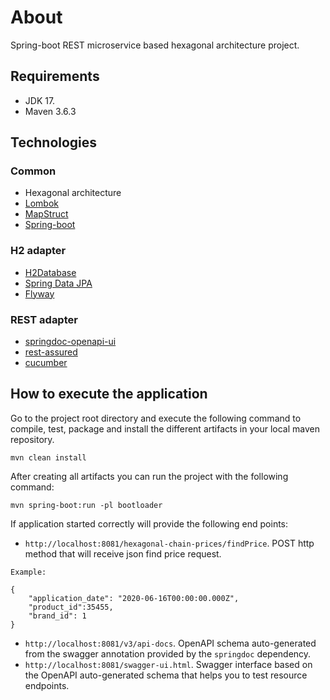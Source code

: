 # About

Spring-boot REST microservice based hexagonal architecture project.

## Requirements

- JDK 17.
- Maven 3.6.3

## Technologies

### Common

- Hexagonal architecture
- [Lombok](https://projectlombok.org/)
- [MapStruct](https://mapstruct.org/) 
- [Spring-boot](https://quarkus.io/)

### H2 adapter

- [H2Database](https://www.h2database.com/html/main.html) 
- [Spring Data JPA](https://spring.io/projects/spring-data-jpa)
- [Flyway](https://flywaydb.org/)

### REST adapter

- [springdoc-openapi-ui](https://springdoc.org/) 
- [rest-assured](https://rest-assured.io/)
- [cucumber](https://cucumber.io/)


## How to execute the application

Go to the project root directory and execute the following command to compile, test, package and install the different artifacts in your local maven repository.

```shell
mvn clean install
```

After creating all artifacts you can run the project with the following command:

```shell
mvn spring-boot:run -pl bootloader
```

If application started correctly will provide the following end points:

- `http://localhost:8081/hexagonal-chain-prices/findPrice`. POST http method that will receive json find price request.
```shell
Example:

{
    "application_date": "2020-06-16T00:00:00.000Z",
    "product_id":35455,
    "brand_id": 1
}
```
- `http://localhost:8081/v3/api-docs`. OpenAPI schema auto-generated from the swagger annotation provided by the `springdoc` dependency.
- `http://localhost:8081/swagger-ui.html`. Swagger interface based on the OpenAPI auto-generated schema that helps you to test resource endpoints.


